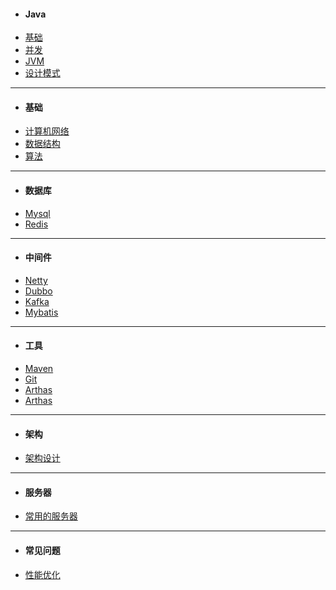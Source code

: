 <!-- docs/_sidebar.md -->
* #### **Java**
* [基础](java/基础.md)
* [并发](java/并发.md)
* [JVM](java/JVM.md)
* [设计模式](java/设计模式.md)
---
* #### **基础**
* [计算机网络](basic/计算机网络.md)
* [数据结构](basic/数据结构.md)
* [算法](basic/算法.md)
---
* #### **数据库**
* [Mysql](database/MYSQL.md)
* [Redis](database/REDIS.md)
---
* #### **中间件**
* [Netty](middleware/Netty.md)
* [Dubbo](middleware/Dubbo.md)
* [Kafka](middleware/Kafka.md)
* [Mybatis](middleware/Mybatis.md)
---
* #### **工具**
* [Maven](tools/Maven.md)
* [Git](tools/Git.md)
* [Arthas](tools/Arthas.md)
* [Arthas](tools/常用的工具.md)
---
* #### **架构**
* [架构设计](framework/架构设计.md)
---
* #### **服务器**
* [常用的服务器](server/常用的服务器知识.md)
---
* #### **常见问题**
* [性能优化](problems/常见问题.md)